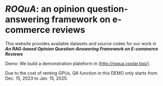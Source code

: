 # ***ROQuA***: an opinion question-answering framework on e-commerce reviews
This website provides available datasets and source codes for our work in 
***An RAG-based Opinion Question-Answering Framework on E-commerce Reviews***

Demo: We build a demonstration plateform in (http://roqua.cpolar.top/).

Due to the cost of renting GPUs, QA function in this DEMO only starts from Dec. 15, 2023 to Jan. 15, 2025.
